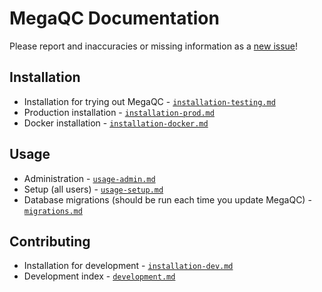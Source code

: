 # MegaQC Documentation
Please report and inaccuracies or missing information as a [new issue](https://github.com/ewels/MegaQC/issues/new)!

## Installation
* Installation for trying out MegaQC - [`installation-testing.md`](installation/installation-testing.md)
* Production installation - [`installation-prod.md`](installation/installation-prod.md)
* Docker installation - [`installation-docker.md`](installation/installation-docker.md)

## Usage
* Administration - [`usage-admin.md`](usage/usage-admin.md)
* Setup (all users) - [`usage-setup.md`](usage/usage-setup.md)
* Database migrations (should be run each time you update MegaQC) - [`migrations.md`](installation/migrations.md)

## Contributing
* Installation for development - [`installation-dev.md`](installation/installation-dev.md)
* Development index - [`development.md`](dev/dev.md)
